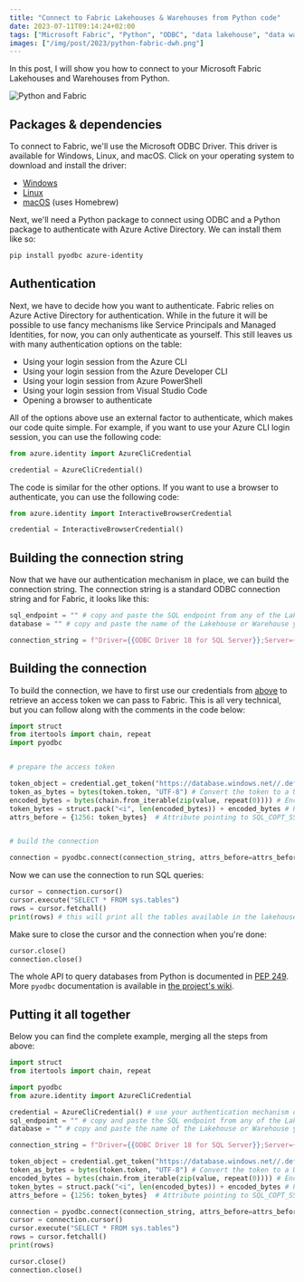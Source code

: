 ```yaml
---
title: "Connect to Fabric Lakehouses & Warehouses from Python code"
date: 2023-07-11T09:14:24+02:00
tags: ["Microsoft Fabric", "Python", "ODBC", "data lakehouse", "data warehouse", "SQL"]
images: ["/img/post/2023/python-fabric-dwh.png"]
---
```


In this post, I will show you how to connect to your Microsoft Fabric Lakehouses and Warehouses from Python.

<!--more-->

![Python and Fabric](/img/post/2023/python-fabric-dwh.png)

## Packages & dependencies

To connect to Fabric, we'll use the Microsoft ODBC Driver. This driver is available for Windows, Linux, and macOS. Click on your operating system to download and install the driver:

* [Windows](https://learn.microsoft.com/en-us/sql/connect/odbc/download-odbc-driver-for-sql-server?view=sql-server-ver15#download-for-windows)
* [Linux](https://learn.microsoft.com/en-us/sql/connect/odbc/linux-mac/installing-the-microsoft-odbc-driver-for-sql-server?view=sql-server-ver15&tabs=alpine18-install%2Calpine17-install%2Cdebian8-install%2Credhat7-13-install%2Crhel7-offline#18)
* [macOS](https://learn.microsoft.com/en-us/sql/connect/odbc/linux-mac/install-microsoft-odbc-driver-sql-server-macos?view=sql-server-ver15#microsoft-odbc-18) (uses Homebrew)

Next, we'll need a Python package to connect using ODBC and a Python package to authenticate with Azure Active Directory. We can install them like so:

```bash
pip install pyodbc azure-identity
```

## Authentication

Next, we have to decide how you want to authenticate. Fabric relies on Azure Active Directory for authentication. While in the future it will be possible to use fancy mechanisms like Service Principals and Managed Identities, for now, you can only authenticate as yourself. This still leaves us with many authentication options on the table:

* Using your login session from the Azure CLI
* Using your login session from the Azure Developer CLI
* Using your login session from Azure PowerShell
* Using your login session from Visual Studio Code
* Opening a browser to authenticate

All of the options above use an external factor to authenticate, which makes our code quite simple. For example, if you want to use your Azure CLI login session, you can use the following code:

```python
from azure.identity import AzureCliCredential

credential = AzureCliCredential()
```

The code is similar for the other options. If you want to use a browser to authenticate, you can use the following code:

```python
from azure.identity import InteractiveBrowserCredential

credential = InteractiveBrowserCredential()
```

## Building the connection string

Now that we have our authentication mechanism in place, we can build the connection string. The connection string is a standard ODBC connection string and for Fabric, it looks like this:

```python
sql_endpoint = "" # copy and paste the SQL endpoint from any of the Lakehouses or Warehouses in your Fabric Workspace
database = "" # copy and paste the name of the Lakehouse or Warehouse you want to connect to

connection_string = f"Driver={{ODBC Driver 18 for SQL Server}};Server={sql_endpoint},1433;Database=f{database};Encrypt=Yes;TrustServerCertificate=No"
```

## Building the connection

To build the connection, we have to first use our credentials from [above](#authentication) to retrieve an access token we can pass to Fabric. This is all very technical, but you can follow along with the comments in the code below:

```python
import struct
from itertools import chain, repeat
import pyodbc


# prepare the access token

token_object = credential.get_token("https://database.windows.net//.default") # Retrieve an access token valid to connect to SQL databases
token_as_bytes = bytes(token.token, "UTF-8") # Convert the token to a UTF-8 byte string
encoded_bytes = bytes(chain.from_iterable(zip(value, repeat(0)))) # Encode the bytes to a Windows byte string
token_bytes = struct.pack("<i", len(encoded_bytes)) + encoded_bytes # Package the token into a bytes object
attrs_before = {1256: token_bytes}  # Attribute pointing to SQL_COPT_SS_ACCESS_TOKEN to pass access token to the driver


# build the connection

connection = pyodbc.connect(connection_string, attrs_before=attrs_before)
```

Now we can use the connection to run SQL queries:

```python
cursor = connection.cursor()
cursor.execute("SELECT * FROM sys.tables")
rows = cursor.fetchall()
print(rows) # this will print all the tables available in the lakehouse or warehouse
```

Make sure to close the cursor and the connection when you're done:

```python
cursor.close()
connection.close()
```

The whole API to query databases from Python is documented in [PEP 249](https://peps.python.org/pep-0249/). More `pyodbc` documentation is available in [the project's wiki](https://github.com/mkleehammer/pyodbc/wiki).

## Putting it all together

Below you can find the complete example, merging all the steps from above:

```python
import struct
from itertools import chain, repeat

import pyodbc
from azure.identity import AzureCliCredential

credential = AzureCliCredential() # use your authentication mechanism of choice
sql_endpoint = "" # copy and paste the SQL endpoint from any of the Lakehouses or Warehouses in your Fabric Workspace
database = "" # copy and paste the name of the Lakehouse or Warehouse you want to connect to

connection_string = f"Driver={{ODBC Driver 18 for SQL Server}};Server={sql_endpoint},1433;Database=f{database};Encrypt=Yes;TrustServerCertificate=No"

token_object = credential.get_token("https://database.windows.net//.default") # Retrieve an access token valid to connect to SQL databases
token_as_bytes = bytes(token.token, "UTF-8") # Convert the token to a UTF-8 byte string
encoded_bytes = bytes(chain.from_iterable(zip(value, repeat(0)))) # Encode the bytes to a Windows byte string
token_bytes = struct.pack("<i", len(encoded_bytes)) + encoded_bytes # Package the token into a bytes object
attrs_before = {1256: token_bytes}  # Attribute pointing to SQL_COPT_SS_ACCESS_TOKEN to pass access token to the driver

connection = pyodbc.connect(connection_string, attrs_before=attrs_before)
cursor = connection.cursor()
cursor.execute("SELECT * FROM sys.tables")
rows = cursor.fetchall()
print(rows)

cursor.close()
connection.close()
```
